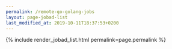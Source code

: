 ```yaml
---
permalink: /remote-go-golang-jobs
layout: page-jobad-list
last_modified_at: 2019-10-11T18:37:53+0200
---
```

{% include render_jobad_list.html permalink=page.permalink %}
